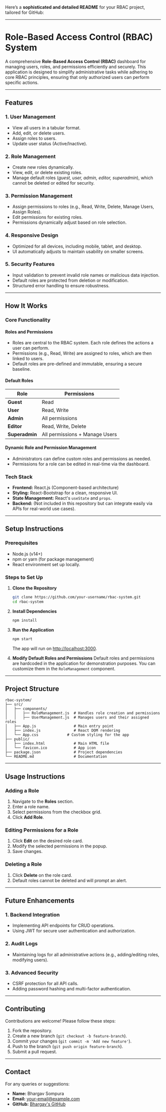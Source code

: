 Here’s a **sophisticated and detailed README** for your RBAC project, tailored for GitHub:

---

# **Role-Based Access Control (RBAC) System**

A comprehensive **Role-Based Access Control (RBAC)** dashboard for managing users, roles, and permissions efficiently and securely. This application is designed to simplify administrative tasks while adhering to core RBAC principles, ensuring that only authorized users can perform specific actions.

---

## **Features**

### 1. **User Management**
- View all users in a tabular format.
- Add, edit, or delete users.
- Assign roles to users.
- Update user status (Active/Inactive).

### 2. **Role Management**
- Create new roles dynamically.
- View, edit, or delete existing roles.
- Manage default roles (*guest, user, admin, editor, superadmin*), which cannot be deleted or edited for security.

### 3. **Permission Management**
- Assign permissions to roles (e.g., Read, Write, Delete, Manage Users, Assign Roles).
- Edit permissions for existing roles.
- Permissions dynamically adjust based on role selection.

### 4. **Responsive Design**
- Optimized for all devices, including mobile, tablet, and desktop.
- UI automatically adjusts to maintain usability on smaller screens.

### 5. **Security Features**
- Input validation to prevent invalid role names or malicious data injection.
- Default roles are protected from deletion or modification.
- Structured error handling to ensure robustness.

---

## **How It Works**

### **Core Functionality**

#### **Roles and Permissions**
- Roles are central to the RBAC system. Each role defines the actions a user can perform.
- Permissions (e.g., Read, Write) are assigned to roles, which are then linked to users.
- Default roles are pre-defined and immutable, ensuring a secure baseline.

#### **Default Roles**
| Role       | Permissions                     |
|------------|---------------------------------|
| **Guest**   | Read                           |
| **User**    | Read, Write                    |
| **Admin**   | All permissions                |
| **Editor**  | Read, Write, Delete            |
| **Superadmin** | All permissions + Manage Users |

#### **Dynamic Role and Permission Management**
- Administrators can define custom roles and permissions as needed.
- Permissions for a role can be edited in real-time via the dashboard.

### **Tech Stack**
- **Frontend:** React.js (Component-based architecture)
- **Styling:** React-Bootstrap for a clean, responsive UI.
- **State Management:** React's `useState` and `props`.
- **Backend:** (Not included in this repository but can integrate easily via APIs for real-world use cases).

---

## **Setup Instructions**

### **Prerequisites**
- Node.js (v14+)
- npm or yarn (for package management)
- React environment set up locally.

### **Steps to Set Up**
1. **Clone the Repository**
   ```bash
   git clone https://github.com/your-username/rbac-system.git
   cd rbac-system
   ```

2. **Install Dependencies**
   ```bash
   npm install
   ```

3. **Run the Application**
   ```bash
   npm start
   ```
   The app will run on [http://localhost:3000](http://localhost:3000).

4. **Modify Default Roles and Permissions**
   Default roles and permissions are hardcoded in the application for demonstration purposes. You can customize them in the `RoleManagement` component.

---

## **Project Structure**

```plaintext
rbac-system/
├── src/
│   ├── components/
│   │   ├── RoleManagement.js  # Handles role creation and permissions
│   │   ├── UserManagement.js  # Manages users and their assigned roles
│   ├── App.js                 # Main entry point
│   ├── index.js               # React DOM rendering
│   └── App.css             # Custom styling for the app
├── public/
│   ├── index.html             # Main HTML file
│   └── favicon.ico            # App icon
├── package.json               # Project dependencies
└── README.md                  # Documentation
```

---

## **Usage Instructions**

### **Adding a Role**
1. Navigate to the **Roles** section.
2. Enter a role name.
3. Select permissions from the checkbox grid.
4. Click **Add Role**.

### **Editing Permissions for a Role**
1. Click **Edit** on the desired role card.
2. Modify the selected permissions in the popup.
3. Save changes.

### **Deleting a Role**
1. Click **Delete** on the role card.
2. Default roles cannot be deleted and will prompt an alert.

---

## **Future Enhancements**

### 1. **Backend Integration**
- Implementing API endpoints for CRUD operations.
- Using JWT for secure user authentication and authorization.

### 2. **Audit Logs**
- Maintaining logs for all administrative actions (e.g., adding/editing roles, modifying users).

### 3. **Advanced Security**
- CSRF protection for all API calls.
- Adding password hashing and multi-factor authentication.

---

## **Contributing**

Contributions are welcome! Please follow these steps:
1. Fork the repository.
2. Create a new branch (`git checkout -b feature-branch`).
3. Commit your changes (`git commit -m 'Add new feature'`).
4. Push to the branch (`git push origin feature-branch`).
5. Submit a pull request.

---


## **Contact**

For any queries or suggestions:
- **Name:** Bhargav Sompura
- **Email:** [your-email@example.com](mailto:your-email@example.com)
- **GitHub:** [Bhargav's GitHub](https://github.com/your-username)
